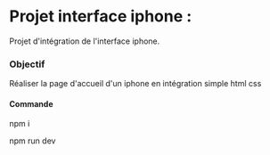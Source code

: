 # Projet interface iphone :

Projet d'intégration de l'interface iphone.

### Objectif ###

Réaliser la page d'accueil d'un iphone en intégration simple html css


#### Commande ###

npm i

npm run dev